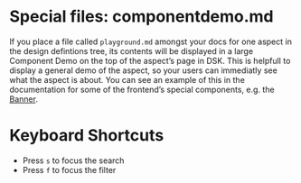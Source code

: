 # Special files: componentdemo.md
If you place a file called `playground.md` amongst your docs for one aspect in the design defintions tree, its contents will be displayed in a large Component Demo on the top of the aspect’s page in DSK. This is helpfull to display a general demo of the aspect, so your users can immediatly see what the aspect is about. You can see an example of this in the documentation for some of the frontend’s special components, e.g. the [Banner](/The-Frontend/Special-Components/Banner).

# Keyboard Shortcuts
* Press `s` to focus the search
* Press `f` to focus the filter